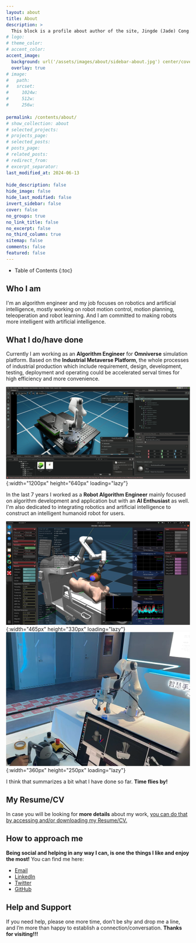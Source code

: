 ```yaml
---
layout: about
title: About
description: >
  This block is a profile about author of the site, Jingde (Jade) Cong.
# logo:
# theme_color:
# accent_color:
accent_image:
  background: url('/assets/images/about/sidebar-about.jpg') center/cover
  overlay: true
# image:
#   path:
#   srcset:
#     1024w:
#     512w:
#     256w:

permalink: /contents/about/
# show_collection: about
# selected_projects:
# projects_page:
# selected_posts:
# posts_page:
# related_posts:
# redirect_from:
# excerpt_separator:
last_modified_at: 2024-06-13

hide_description: false
hide_image: false
hide_last_modified: false
invert_sidebar: false
cover: false
no_groups: true
no_link_title: false
no_excerpt: false
no_third_column: true
sitemap: false
comments: false
featured: false
---
```


- Table of Contents
{:toc}

## Who I am

I'm an algorithm engineer and my job focuses on robotics and artificial intelligence, mostly working on robot motion control, motion planning, teleoperation and robot learning. And I am committed to making robots more intelligent with artificial intelligence.

## What I do/have done

Currently I am working as an **Algorithm Engineer** for **Omniverse** simulation platform. Based on the **Industrial Metaverse Platform**, the whole processes of industrial production which include requirement, design, development, testing, deployment and operating could be accelerated serval times for high efficiency and more convenience.

![Omniverse Simulation Platform](/assets/images/about/omniverse-simulation-platform.png){:width="1200px" height="640px" loading="lazy"}

In the last 7 years I worked as a **Robot Algorithm Engineer** mainly focused on algorithm development and application but with an **AI Enthusiast** as well. I'm also dedicated to integrating robotics and artificial intelligence to construct an intelligent humanoid robot for users.

![Ultrasound Scanning](/assets/images/about/ultrasound-scanning.png){:width="465px" height="330px" loading="lazy"}
![Teleoperation](/assets/images/about/teleoperation.png){:width="360px" height="250px" loading="lazy"}

I think that summarizes a bit what I have done so far. **Time flies by!**

## My Resume/CV

In case you will be looking for **more details** about my work, [you can do that by accessing and/or downloading my Resume/CV.](/contents/resume/)

## How to approach me

**Being social and helping in any way I can, is one the things I like and enjoy the most!** You can find me here:
- [Email](mailto:jade.cong@qq.com)
- [LinkedIn](https://www.linkedin.com/in/jingde-cong-a1a85614b)
- [Twitter](https://twitter.com/JadeCong26)
- [GitHub](https://github.com/JadeCong)

## Help and Support

If you need help, please one more time, don’t be shy and drop me a line, and I’m more than happy to establish a connection/conversation. **Thanks for visiting!!!**
